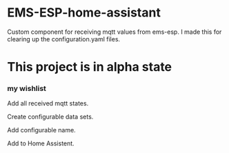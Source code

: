 # EMS-ESP-home-assistant
Custom component for receiving mqtt values from ems-esp. I made this for clearing up the configuration.yaml files. 
 

# This project is in alpha state

### my wishlist

Add all received mqtt states.

Create configurable data sets.

Add configurable name.

Add to Home Assistent.
